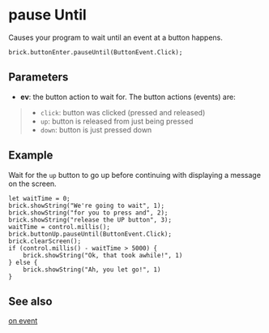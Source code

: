 # pause Until

Causes your program to wait until an event at a button happens.

```sig
brick.buttonEnter.pauseUntil(ButtonEvent.Click);
```

## Parameters

* **ev**: the button action to wait for. The button actions (events) are:
> * ``click``: button was clicked (pressed and released)
> * ``up``: button is released from just being pressed
> * ``down``: button is just pressed down

## Example

Wait for the `up` button to go up before continuing with displaying a message on the screen.

```blocks
let waitTime = 0;
brick.showString("We're going to wait", 1);
brick.showString("for you to press and", 2);
brick.showString("release the UP button", 3);
waitTime = control.millis();
brick.buttonUp.pauseUntil(ButtonEvent.Click);
brick.clearScreen();
if (control.millis() - waitTime > 5000) {
    brick.showString("Ok, that took awhile!", 1)
} else {
    brick.showString("Ah, you let go!", 1)
}
```

## See also

[on event](/reference/brick/button/on-event)